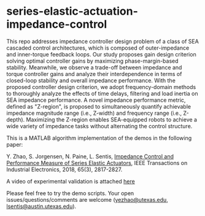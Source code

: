 # series-elastic-actuation-impedance-control

This repo addresses impedance controller design problem of a class of SEA cascaded control architectures, which is composed of outer-impedance and inner-torque feedback loops. Our study proposes gain design criterion solving optimal controller gains by maximizing phase-margin-based stability. Meanwhile, we observe a trade-off between impedance and torque controller gains and analyze their interdependence in terms of closed-loop stability and overall impedance performance. With the proposed controller design criterion, we adopt frequency-domain methods to thoroughly analyze the effects of time delays, filtering and load inertia on SEA impedance performance. A novel impedance performance metric, defined as "Z-region", is proposed to simultaneously quantify achievable impedance magnitude range (i.e., Z-width) and frequency range (i.e., Z-depth). Maximizing the Z-region enables SEA-equipped robots to achieve a wide variety of impedance tasks without alternating the control structure.

This is a MATLAB algorithm implementation of the demos in the following paper:

Y. Zhao, S. Jorgensen, N. Paine, L. Sentis, [Impedance Control and Performance Measure of Series Elastic Actuators](http://sites.utexas.edu/hcrl/files/2016/01/08016601.pdf), IEEE Transactions on Industrial Electronics, 2018, 65(3), 2817-2827.

A video of experimental validation is attached [here](https://youtu.be/biIdlcAMPyE) 

Please feel free to try the demo scripts. Your open issues/questions/comments are welcome (yezhao@utexas.edu, lsentis@austin.utexas.edu).
